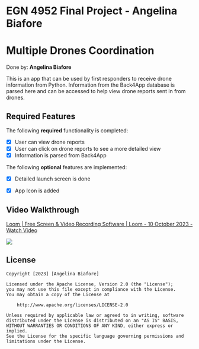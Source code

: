 # EGN 4952 Final Project - Angelina Biafore
# Multiple Drones Coordination

Done by: **Angelina Biafore**

This is an app that can be used by first responders to receive drone information from Python. Information from the Back4App database is parsed here and can be accessed to help view drone reports sent in from drones.

## Required Features

The following **required** functionality is completed:

- [x] User can view drone reports
- [x] User can click on drone reports to see a more detailed view
- [x] Information is parsed from Back4App
 
The following **optional** features are implemented:

- [x] Detailed launch screen is done
- [x] App Icon is added


## Video Walkthrough

<div>
    <a href="https://www.loom.com/share/65bfa5759d574e9bb02f1b773d807c36">
      <p>Loom | Free Screen & Video Recording Software | Loom - 10 October 2023 - Watch Video</p>
    </a>
    <a href="https://www.loom.com/share/65bfa5759d574e9bb02f1b773d807c36">
      <img style="max-width:300px;" src="https://cdn.loom.com/sessions/thumbnails/65bfa5759d574e9bb02f1b773d807c36-with-play.gif">
    </a>
  </div>

## License

    Copyright [2023] [Angelina Biafore]

    Licensed under the Apache License, Version 2.0 (the "License");
    you may not use this file except in compliance with the License.
    You may obtain a copy of the License at

        http://www.apache.org/licenses/LICENSE-2.0

    Unless required by applicable law or agreed to in writing, software
    distributed under the License is distributed on an "AS IS" BASIS,
    WITHOUT WARRANTIES OR CONDITIONS OF ANY KIND, either express or implied.
    See the License for the specific language governing permissions and
    limitations under the License.
